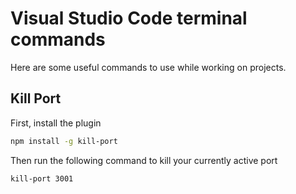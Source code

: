 # Visual Studio Code terminal commands

Here are some useful commands to use while working on projects.


## Kill Port

First, install the plugin

```bash
npm install -g kill-port
```
Then run the following command to kill your currently active port
```bash
kill-port 3001
```
